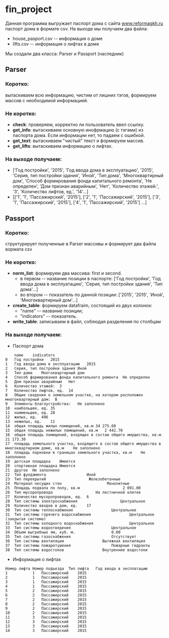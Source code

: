 # fin_project
Данная программа выгружает паспорт дома с сайта www.reformagkh.ru паспорт дома в формате csv. На выходе мы получаем два файла:
+ house_pasport.csv -- информация о доме
+ lifts.csv -- информация о лифтах в доме

Мы создали два класса: Parser и Passport (наследник)
## Parser
### Коротко: 
вытаскиваем всю информацию, чистим от лишних тэгов, формируем массив с необходимой информацией.
### Не коротко:
+ **check**: проверяем, корректно ли пользователь ввел ссылку.
+ **get_info**: вытаскиваем основную инофрмацию (с тэгами) из паспорта дома. Если информации нет, то падаем с ошибкой.
+ **get_text**: вытаскиваем "чистый" текст и формируем массив.
+ **get_lifts**: вытаскиваем информацию о лифтах.

### На выходе получаем:
+ ['Год постройки', '2015', 'Год ввода дома в эксплуатацию', '2015', 'Серия, тип постройки здания', 'Иной', 'Тип дома', 'Многоквартирный дом', 'Способ формирования фонда капитального ремонта', 'Не определен', 'Дом признан аварийным', 'Нет', 'Количество этажей:', '3', 'Количество лифтов, ед.', '14'...]
+ [['1', '1', 'Пассажирский', '2015'], ['2', '1', 'Пассажирский', '2015'], ['3', '1', 'Пассажирский', '2015'], ['4', '1', 'Пассажирский', '2015'] ...]

## Passport
### Коротко:
структурирует полученные в Parser массивы и формирует два файла вормата csv
### Не коротко:
+ **norm_list**: формируем два массива: first и second. 
  + в первом -- название позиции в паспорте: ['Год постройки', 'Год ввода дома в эксплуатацию', 'Серия, тип постройки здания', 'Тип дома'...]
  + во втором -- показатель по данной позиции: ['2015', '2015', 'Иной', 'Многоквартирный дом'...]
+ **create_table**: формируем datafraim, состоящий из двух колонок: 
  + "name" -- название позиции;  
  + "indicators" -- показатель.
+ **write_table**: записываем в файл, соблюдая разделения по столбцам

### На выходе получаем:
+ Паспорт дома
```
	name	indicators
0	Год постройки	2015
1	Год ввода дома в эксплуатацию	2015
2	Серия, тип постройки здания	Иной
3	Тип дома	Многоквартирный дом
4	Способ формирования фонда капитального ремонта	Не определен
5	Дом признан аварийным	Нет
6	Количество этажей:	3
7	Количество лифтов, ед.	14
8	Общие сведения о земельном участке, на котором расположен многоквартирный дом:	B
9	Элементы благоустройства:	Не заполнено
10	наибольшее, ед.	35
11	наименьшее, ед.	28
12	жилых, ед.	496
13	нежилых, ед.	11
14	общая площадь жилых помещений, кв.м	34 275.60
15	общая площадь нежилых помещений, кв.м	2 442.70
16	общая площадь помещений, входящих в состав общего имущества, кв.м	21 173.30
17	площадь земельного участка, входящего в состав общего имущества в многоквартирном доме, кв.м	Не заполнено
18	площадь парковки в границах земельного участка, кв.м	Не заполнено
19	детская площадка	Имеется
20	спортивная площадка	Имеется
21	другое	Не заполнено
22	Тип фундамента	                Иной            
23	Тип перекрытий	                 Железобетонные            
24	Материал несущих стен	                 Монолитные            
25	Площадь подвала по полу, кв.м	                2 091.00            
26	Тип мусоропровода	                На лестничной клетке            
27	Количество мусоропроводов, ед.	6
28	Тип системы электроснабжения	               Центральное            
29	Количество вводов в дом, ед.	17
30	Тип системы теплоснабжения	               Центральное            
31	Тип системы горячего водоснабжения	               Центральное (закрытая система)            
32	Тип системы холодного водоснабжения	               Центральное            
33	Тип системы водоотведения	               Центральное            
34	Объем выгребных ям, куб. м.	               0.00            
35	Тип системы газоснабжения	               Отсутствует            
36	Тип системы вентиляции	               Вытяжная вентиляция            
37	Тип системы пожаротушения	               Пожарные гидранты            
38	Тип системы водостоков	               Внутренние водостоки            
```
+ Информация о лифтах
```
Номер лифта	Номер подъезда	Тип лифта	Год ввода в эксплатацию
1			1	Пассажирский	2015
2			1	Пассажирский	2015
3			1	Пассажирский	2015
4			1	Пассажирский	2015
5			2	Пассажирский	2015
6			2	Пассажирский	2015
7			2	Пассажирский	2015
8			2	Пассажирский	2015
9			2	Пассажирский	2015
10			2	Пассажирский	2015
11			3	Пассажирский	2015
12			3	Пассажирский	2015
13			3	Пассажирский	2015
14			3	Пассажирский	2015
```
